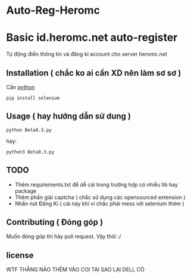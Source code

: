 # Auto-Reg-Heromc

# Basic id.heromc.net auto-register

Tự động điền thông tin và đăng kí account cho server heromc.net

## Installation ( chắc ko ai cần XD nên làm sơ sơ )

Cần [python](https://www.python.org/downloads/)

```
pip install selenium
```

## Usage ( hay hướng dẫn sử dung )

```
python Beta0.3.py
```

hay:

```
python3 Beta0.3.py
```

## TODO

- Thêm requirements.txt để dễ cài trong trường hợp có nhiều lib hay package
- Thêm phần giải captcha ( chắc sử dụng các opensourced extension )
- Nhấn nút Đăng Kí ( cái này khí vì chắc phải mess với selenium thêm )

## Contributing ( Đóng góp )

Muốn đóng góp thì hãy pull request. Vậy thôi :/

## license 

WTF THẰNG NÀO THÊM VÀO COI TẠI SAO LẠI DELL CÓ
